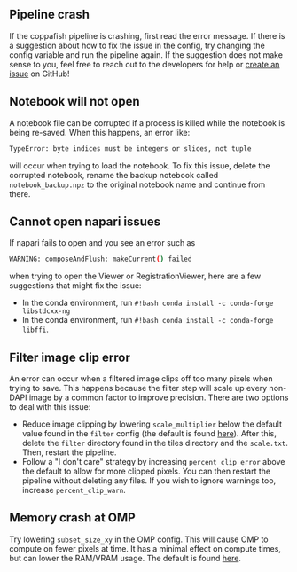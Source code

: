 ## Pipeline crash

If the coppafish pipeline is crashing, first read the error message. If there is a suggestion about how to fix the
issue in the config, try changing the config variable and run the pipeline again. If the suggestion does not make sense
to you, feel free to reach out to the developers for help or 
[create an issue](https://github.com/reillytilbury/coppafish/issues/new) on GitHub!

## Notebook will not open

A notebook file can be corrupted if a process is killed while the notebook is being re-saved. When this happens, an
error like:

``` bash
TypeError: byte indices must be integers or slices, not tuple
```

will occur when trying to load the notebook. To fix this issue, delete the corrupted notebook, rename the backup
notebook called `notebook_backup.npz` to the original notebook name and continue from there.

## Cannot open napari issues

If napari fails to open and you see an error such as

``` bash
WARNING: composeAndFlush: makeCurrent() failed
```

when trying to open the Viewer or RegistrationViewer, here are a few suggestions that might fix the issue:

* In the conda environment, run `#!bash conda install -c conda-forge libstdcxx-ng`
* In the conda environment, run `#!bash conda install -c conda-forge libffi`.

## Filter image clip error

An error can occur when a filtered image clips off too many pixels when trying to save. This happens because the filter
step will scale up every non-DAPI image by a common factor to improve precision. There are two options to deal with this
issue:

 * Reduce image clipping by lowering `scale_multiplier` below the default value found in the `filter` config (the
   default is found [here](https://github.com/reillytilbury/coppafish/raw/HEAD/coppafish/setup/settings.default.ini")).
   After this, delete the `filter` directory found in the tiles directory and the `scale.txt`. Then, restart the pipeline.
 * Follow a "I don't care" strategy by increasing `percent_clip_error` above the default to allow for more clipped
   pixels. You can then restart the pipeline without deleting any files. If you wish to ignore warnings too, increase
   `percent_clip_warn`.

## Memory crash at OMP

Try lowering `subset_size_xy` in the OMP config. This will cause OMP to compute on fewer pixels at time. It has a 
minimal effect on compute times, but can lower the RAM/VRAM usage. The default is found 
[here](https://github.com/reillytilbury/coppafish/raw/HEAD/coppafish/setup/settings.default.ini).
